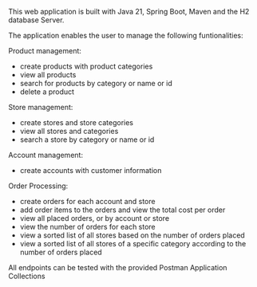 
This web application is built with Java 21, Spring Boot, Maven and the H2 database Server.

The application enables the user to manage the following funtionalities:

Product management: 
* create products with product categories
* view all products
* search for products by category or name or id 
* delete a product

Store management: 
* create stores and store categories
* view all stores and categories
* search a store by category or name or id

Account management: 
* create accounts with customer information

Order Processing: 
* create orders for each account and store
* add order items to the orders and view the total cost per order
* view all placed orders, or by account or store
* view the number of orders for each store
* view a sorted list of all stores based on the number of orders placed
* view a sorted list of all stores of a specific category according to the number of orders placed

All endpoints can be tested with the provided Postman Application Collections
